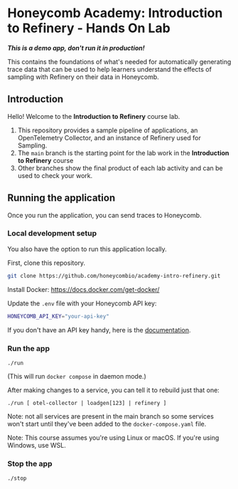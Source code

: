 # Honeycomb Academy: Introduction to Refinery - Hands On Lab

***This is a demo app, don't run it in production!***

This contains the foundations of what's needed for automatically generating trace data that can be used to help learners understand the effects of sampling with Refinery on their data in Honeycomb.

## Introduction

Hello! Welcome to the **Introduction to Refinery** course lab.

1. This repository provides a sample pipeline of applications, an OpenTelemetry Collector, and an instance of Refinery used for Sampling.
2. The `main` branch is the starting point for the lab work in the **Introduction to Refinery** course
3. Other branches show the final product of each lab activity and can be used to check your work.

## Running the application

Once you run the application, you can send traces to Honeycomb.

### Local development setup

You also have the option to run this application locally.

First, clone this repository.

```bash
git clone https://github.com/honeycombio/academy-intro-refinery.git
```

Install Docker: <https://docs.docker.com/get-docker/>

Update the `.env` file with your Honeycomb API key:

```bash
HONEYCOMB_API_KEY="your-api-key"
```

If you don't have an API key handy, here is the [documentation](https://docs.honeycomb.io/get-started/configure/environments/manage-api-keys/#create-api-key).

### Run the app

`./run`

(This will run `docker compose` in daemon mode.)

After making changes to a service, you can tell it to rebuild just that one:

`./run [ otel-collector | loadgen[123] | refinery ]`

Note: not all services are present in the main branch so some services won't start until they've been added to the `docker-compose.yaml` file.

Note: This course assumes you're using Linux or macOS. If you're using Windows, use WSL.

### Stop the app

`./stop`
